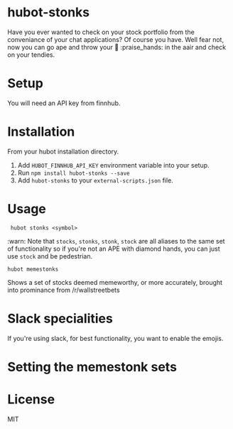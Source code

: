 # hubot-stonks

Have you ever wanted to check on your stock portfolio from the conveniance of your chat applications? Of course you have. Well fear not, now you can go ape and throw your :gem: :praise_hands: in the aair and check on your tendies.

# Setup

You will need an API key from finnhub.


# Installation

From your hubot installation directory.

1. Add `HUBOT_FINNHUB_API_KEY` environment variable into your setup.
1. Run `npm install hubot-stonks --save`
1. Add `hubot-stonks` to your `external-scripts.json` file.


# Usage

     hubot stonks <symbol>


  :warn: Note that `stocks`, `stonks`, `stonk`, `stock` are all aliases to the same set of functionality so if you're not an APE with diamond hands, you can just use `stock` and be pedestrian.

    hubot memestonks


Shows a set of stocks deemed memeworthy, or more accurately, brought into prominance from /r/wallstreetbets
  

# Slack specialities

If you're using slack, for best functionality, you want to enable the emojis. 


# Setting the memestonk sets


# License
MIT


